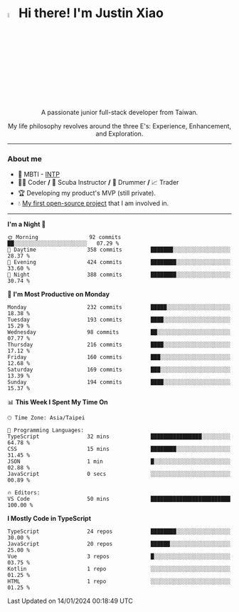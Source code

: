# <img src="https://media.giphy.com/media/hvRJCLFzcasrR4ia7z/giphy.gif" width="5%">Hi there! I'm Justin Xiao
<p align="center">A passionate junior full-stack developer from Taiwan.  </p>
<p align="center">My life philosophy revolves around the three E's: Experience, Enhancement, and Exploration.</p>

---
### About me
- 👀 MBTI - [INTP](https://www.16personalities.com/intp-personality)
- 👨‍💻 Coder **/** 🤿 Scuba Instructor **/** 🥁 Drummer **/** 📈 Trader
- 🏆 Developing my product's MVP (still private).
- 💧 [My first open-source project](https://github.com/Game-as-a-Service/Game-Lobby-Web) that I am involved in.

---
<!--START_SECTION:waka-->
**I'm a Night 🦉** 

```text
🌞 Morning                92 commits          ██░░░░░░░░░░░░░░░░░░░░░░░   07.29 % 
🌆 Daytime                358 commits         ███████░░░░░░░░░░░░░░░░░░   28.37 % 
🌃 Evening                424 commits         ████████░░░░░░░░░░░░░░░░░   33.60 % 
🌙 Night                  388 commits         ████████░░░░░░░░░░░░░░░░░   30.74 % 
```
📅 **I'm Most Productive on Monday** 

```text
Monday                   232 commits         █████░░░░░░░░░░░░░░░░░░░░   18.38 % 
Tuesday                  193 commits         ████░░░░░░░░░░░░░░░░░░░░░   15.29 % 
Wednesday                98 commits          ██░░░░░░░░░░░░░░░░░░░░░░░   07.77 % 
Thursday                 216 commits         ████░░░░░░░░░░░░░░░░░░░░░   17.12 % 
Friday                   160 commits         ███░░░░░░░░░░░░░░░░░░░░░░   12.68 % 
Saturday                 169 commits         ███░░░░░░░░░░░░░░░░░░░░░░   13.39 % 
Sunday                   194 commits         ████░░░░░░░░░░░░░░░░░░░░░   15.37 % 
```


📊 **This Week I Spent My Time On** 

```text
🕑︎ Time Zone: Asia/Taipei

💬 Programming Languages: 
TypeScript               32 mins             ████████████████░░░░░░░░░   64.78 % 
CSS                      15 mins             ████████░░░░░░░░░░░░░░░░░   31.45 % 
JSON                     1 min               █░░░░░░░░░░░░░░░░░░░░░░░░   02.88 % 
JavaScript               0 secs              ░░░░░░░░░░░░░░░░░░░░░░░░░   00.89 % 

🔥 Editors: 
VS Code                  50 mins             █████████████████████████   100.00 % 
```

**I Mostly Code in TypeScript** 

```text
TypeScript               24 repos            ████████░░░░░░░░░░░░░░░░░   30.00 % 
JavaScript               20 repos            ██████░░░░░░░░░░░░░░░░░░░   25.00 % 
Vue                      3 repos             █░░░░░░░░░░░░░░░░░░░░░░░░   03.75 % 
Kotlin                   1 repo              ░░░░░░░░░░░░░░░░░░░░░░░░░   01.25 % 
HTML                     1 repo              ░░░░░░░░░░░░░░░░░░░░░░░░░   01.25 % 
```




 Last Updated on 14/01/2024 00:18:49 UTC
<!--END_SECTION:waka-->
